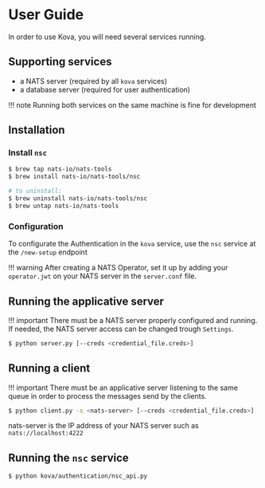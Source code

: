 # User Guide

In order to use Kova, you will need several services running.

## Supporting services

- a NATS server (required by all `kova` services)
- a database server (required for user authentication)

!!! note
    Running both services on the same machine is fine for development

## Installation

### Install `nsc`

```bash
$ brew tap nats-io/nats-tools
$ brew install nats-io/nats-tools/nsc

# to uninstall:
$ brew uninstall nats-io/nats-tools/nsc
$ brew untap nats-io/nats-tools
```

### Configuration

To configurate the Authentication in the `kova` service, use the `nsc` service at the `/new-setup` endpoint

!!! warning
    After creating a NATS Operator, set it up by adding your `operator.jwt` on your NATS server in the `server.conf` file.

## Running the applicative server

!!! important
    There must be a NATS server properly configured and running. If needed, the NATS server access can be changed trough `Settings`.

```bash
$ python server.py [--creds <credential_file.creds>]
```

## Running a client

!!! important
    There must be an applicative server listening to the same queue in order to process the messages send by the clients.

```bash
$ python client.py -s <nats-server> [--creds <credential_file.creds>]
```

nats-server is the IP address of your NATS server such as `nats://localhost:4222`

## Running the `nsc` service

```bash
$ python kova/authentication/nsc_api.py
```
